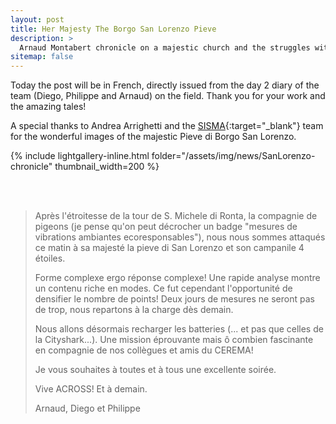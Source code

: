 ```yaml
---
layout: post
title: Her Majesty The Borgo San Lorenzo Pieve
description: >
  Arnaud Montabert chronicle on a majestic church and the struggles with pigeon nests...
sitemap: false
---
```

Today the post will be in French, directly issued from the day 2 diary of the team (Diego, Philippe and Arnaud) on the field.
Thank you for your work and the amazing tales! 

A special thanks to Andrea Arrighetti and the [SISMA](http://www.sisma2015.it){:target="_blank"} team for the wonderful images of the majestic Pieve di Borgo San Lorenzo.

{% include lightgallery-inline.html folder="/assets/img/news/SanLorenzo-chronicle" thumbnail_width=200 %}



<br /><br />

> Après l'étroitesse de la tour de S. Michele di Ronta, la compagnie de  pigeons (je pense qu'on peut décrocher un badge "mesures de vibrations ambiantes ecoresponsables"), nous nous sommes attaqués ce matin à sa majesté la pieve di San Lorenzo et son campanile 4 étoiles. 
>
> Forme complexe ergo réponse complexe! Une rapide analyse montre un contenu riche en modes. Ce fut cependant l'opportunité de densifier le 
nombre de points! Deux jours de mesures ne seront pas de trop, nous repartons à la charge dès demain.
>
> Nous allons désormais recharger les batteries (...  et pas que celles de la Cityshark...). Une mission éprouvante mais ô combien fascinante en  compagnie de nos collègues et amis du CEREMA!
>
> Je vous souhaites à toutes et à tous une excellente soirée.
>
> Vive ACROSS! Et à demain.
>
> Arnaud, Diego et Philippe

